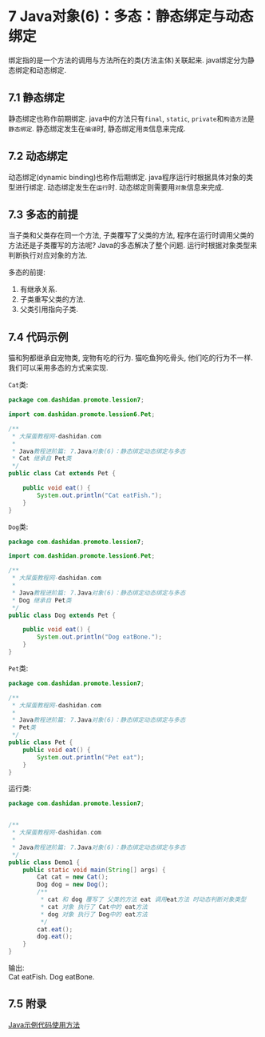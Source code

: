 7 Java对象(6)：多态：静态绑定与动态绑定
===

<div class="jumbotron">
	<p>绑定指的是一个方法的调用与方法所在的类(方法主体)关联起来. java绑定分为静态绑定和动态绑定.</p>
</div>

7.1 静态绑定
---

静态绑定也称作前期绑定. java中的方法只有`final`, `static`, `private`和`构造方法`是`静态绑定`. 
静态绑定发生在`编译`时, 静态绑定用`类`信息来完成.

7.2 动态绑定
---

动态绑定(dynamic binding)也称作后期绑定. java程序运行时根据具体对象的类型进行绑定.
动态绑定发生在`运行`时. 动态绑定则需要用`对象`信息来完成.

7.3 多态的前提
---

当子类和父类存在同一个方法, 子类覆写了父类的方法, 程序在运行时调用父类的方法还是子类覆写的方法呢?
Java的多态解决了整个问题. 运行时根据对象类型来判断执行对应对象的方法.

多态的前提:   
1. 有继承关系.  
2. 子类重写父类的方法.
3. 父类引用指向子类.

7.4 代码示例
---

猫和狗都继承自宠物类, 宠物有吃的行为. 猫吃鱼狗吃骨头, 他们吃的行为不一样. 我们可以采用多态的方式来实现.

`Cat`类:

```java
package com.dashidan.promote.lession7;

import com.dashidan.promote.lession6.Pet;

/**
 * 大屎蛋教程网-dashidan.com
 *
 * Java教程进阶篇: 7.Java对象(6)：静态绑定动态绑定与多态
 * Cat 继承自 Pet类
 */
public class Cat extends Pet {

    public void eat() {
        System.out.println("Cat eatFish.");
    }
}
```

`Dog`类:
```java
package com.dashidan.promote.lession7;

import com.dashidan.promote.lession6.Pet;

/**
 * 大屎蛋教程网-dashidan.com
 *
 * Java教程进阶篇: 7.Java对象(6)：静态绑定动态绑定与多态
 * Dog 继承自 Pet类
 */
public class Dog extends Pet {

    public void eat() {
        System.out.println("Dog eatBone.");
    }
}

```

`Pet`类:
```java
package com.dashidan.promote.lession7;

/**
 * 大屎蛋教程网-dashidan.com
 *
 * Java教程进阶篇: 7.Java对象(6)：静态绑定动态绑定与多态
 * Pet类
 */
public class Pet {
    public void eat() {
        System.out.println("Pet eat");
    }
}
```

运行类:
```java
package com.dashidan.promote.lession7;


/**
 * 大屎蛋教程网-dashidan.com
 *
 * Java教程进阶篇: 7.Java对象(6)：静态绑定动态绑定与多态
 */
public class Demo1 {
    public static void main(String[] args) {
        Cat cat = new Cat();
        Dog dog = new Dog();
        /**
         * cat 和 dog 覆写了 父类的方法 eat 调用eat方法 时动态判断对象类型
         * cat 对象 执行了 Cat中的 eat方法
         * dog 对象 执行了 Dog中的 eat方法
         */
        cat.eat();
        dog.eat();
    }
}

```

输出:   
	Cat eatFish.
	Dog eatBone.

7.5 附录
---

[Java示例代码使用方法](http://localhost/article/java/addenda/Java示例代码使用方法.html)